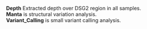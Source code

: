 **Depth** Extracted depth over DSG2 region in all samples.   
**Manta** is structural variation analysis.  
**Variant_Calling** is small variant calling analysis.  
